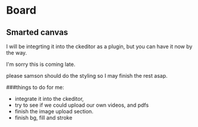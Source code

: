 # Board

## Smarted canvas

I will be integrting it into the ckeditor as a plugin, but you can have it now by the way.

I'm sorry this is coming late.

please samson should do the styling so I may finish the rest asap.

###things to do for me:
* integrate it into the ckeditor,
* try to see if we could upload our own videos, and pdfs
* finish the image upload section.
* finish bg, fill and stroke
